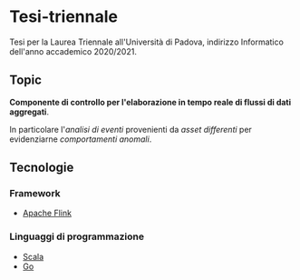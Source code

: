 # Tesi-triennale
Tesi per la Laurea Triennale all'Università di Padova, indirizzo Informatico dell'anno accademico 2020/2021.
## Topic
**Componente di controllo per l'elaborazione in tempo reale di flussi di dati aggregati**.

In particolare l'*analisi di eventi* provenienti da *asset differenti* per evidenziarne *comportamenti anomali*.
## Tecnologie
### Framework
- [Apache Flink](https://flink.apache.org/)
### Linguaggi di programmazione
- [Scala](https://www.scala-lang.org/)
- [Go](https://golang.org/)
